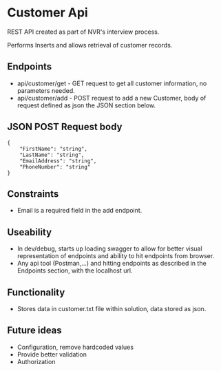 # Customer Api
REST API created as part of NVR's interview process.

Performs Inserts and allows retrieval of customer records.

## Endpoints
* api/customer/get - GET request to get all customer information, no parameters needed.
* api/customer/add - POST request to add a new Customer, body of request defined as json the JSON section below.

## JSON POST Request body
```
{
    "FirstName": "string",
    "LastName": "string",
    "EmailAddress": "string",
    "PhoneNumber": "string"
}
```

## Constraints
* Email is a required field in the add endpoint.

## Useability
* In dev/debug, starts up loading swagger to allow for better visual representation of endpoints and ability to hit endpoints from browser.
* Any api tool (Postman,...) and hitting endpoints as described in the Endpoints section, with the localhost url.

## Functionality
* Stores data in customer.txt file within solution, data stored as json.

## Future ideas
* Configuration, remove hardcoded values
* Provide better validation
* Authorization

